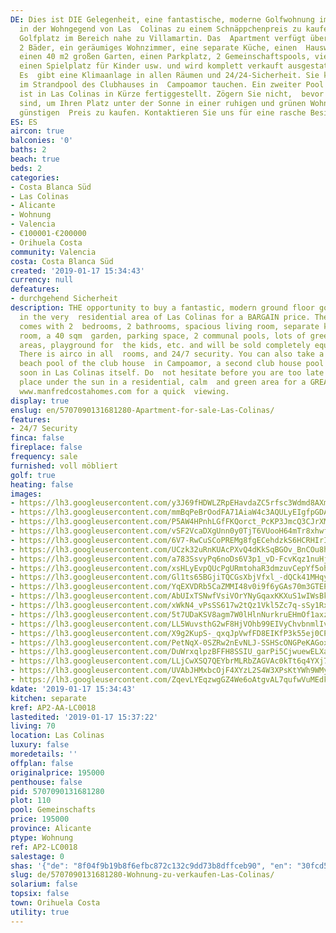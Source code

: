 ```yaml
---
DE: Dies ist DIE Gelegenheit, eine fantastische, moderne Golfwohnung im Erdgeschoss
  in der Wohngegend von Las  Colinas zu einem Schnäppchenpreis zu kaufen. Der 5-Sterne
  Golfplatz im Bereich nahe zu Villamartin. Das  Apartment verfügt über 2 Schlafzimmer,
  2 Bäder, ein geräumiges Wohnzimmer, eine separate Küche, einen  Hauswirtschaftsraum,
  einen 40 m2 großen Garten, einen Parkplatz, 2 Gemeinschaftspools, viele grüne  Gemeinschaftsbereiche,
  einen Spielplatz für Kinder usw. und wird komplett verkauft ausgestattet und möbliert.
  Es  gibt eine Klimaanlage in allen Räumen und 24/24-Sicherheit. Sie können auch
  im Strandpool des Clubhauses in  Campoamor tauchen. Ein zweiter Pool des Clubhauses
  ist in Las Colinas in Kürze fertiggestellt. Zögern Sie nicht,  bevor Sie zu spät
  sind, um Ihren Platz unter der Sonne in einer ruhigen und grünen Wohngegend zu einem
  günstigen  Preis zu kaufen. Kontaktieren Sie uns für eine rasche Besichtigung.
ES: ES
aircon: true
balconies: '0'
baths: 2
beach: true
beds: 2
categories:
- Costa Blanca Süd
- Las Colinas
- Alicante
- Wohnung
- Valencia
- €100001-€200000
- Orihuela Costa
community: Valencia
costa: Costa Blanca Süd
created: '2019-01-17 15:34:43'
currency: null
defeatures:
- durchgehend Sicherheit
description: THE opportunity to buy a fantastic, modern ground floor golf apartment
  in the very  residential area of Las Colinas for a BARGAIN price. The apartment
  comes with 2  bedrooms, 2 bathrooms, spacious living room, separate kitchen, utility
  room, a 40 sqm  garden, parking space, 2 communal pools, lots of green communal
  areas, playground for  the kids, etc. and will be sold completely equipped and furnished.
  There is airco in all  rooms, and 24/7 security. You can also take a dive in the
  beach pool of the club house  in Campoamor, a second club house pool is to be finished
  soon in Las Colinas itself. Do  not hesitate before you are too late to buy your
  place under the sun in a residential, calm  and green area for a GREAT price. Contact
  www.manfredcostahomes.com for a quick  viewing.
display: true
enslug: en/5707090131681280-Apartment-for-sale-Las-Colinas/
features:
- 24/7 Security
finca: false
fireplace: false
frequency: sale
furnished: voll möbliert
golf: true
heating: false
images:
- https://lh3.googleusercontent.com/y3J69fHDWLZRpEHavdaZC5rfsc3Wdmd8AXmvzRm7i2xuAhR2wixU_LvYsRzcwvRfpAT4BV3gCyVJw7EV7BQuxg=w640-rj-e30-l100
- https://lh3.googleusercontent.com/mmBqPeBrOodFA71AiaW4c3AQULyEIgfpGDAWCdW6AF0IVT3LTpO-L10hLd3IktlyUFh2D13fw6aAFMB4bBo=w640-rj-e30-l100
- https://lh3.googleusercontent.com/P5AW4HPnhLGfFKQorct_PcKP3JmcQ3CJrXMT2iILjcG0WK0uf6edf3A9P5mKbRzTXm9cuK1rkLriFVrj6_T65g=w640-rj-e30-l100
- https://lh3.googleusercontent.com/vSF2VcaDXgUnn0y0TjT6VUooH64mTr8xhwfNUhtn9Qf0ToEVaUHZPa0JmbNqlyQYcGLvTzktrxU5B1YGupaONQ=w640-rj-e30-l100
- https://lh3.googleusercontent.com/6V7-RwCuSCoPREMg8fgECehdzkS6HCRHIrIdHboFJ7kBHX_JUvxZPWfuPsqOh32YsHLPRAWnPs8A6dXp9get=w640-rj-e30-l100
- https://lh3.googleusercontent.com/UCzk32uRnKUAcPXvQ4dKkSqBGOv_BnCOu8hnu7QO5IS02xD9QNDiPJwrEna7nz9l6IjkwTt6cGWQOUC2gzLo=w640-rj-e30-l100
- https://lh3.googleusercontent.com/a783SsvyPq6noDs6V3p1_vD-FcvKqz1nuHjJW4XCkuPvn_QmmR4W0WubytR74aC20U4aVMx0aFfz--xkc3j4qA=w640-rj-e30-l100
- https://lh3.googleusercontent.com/xsHLyEvpQUcPgURmtohaR3dmzuvCepYf5oh0pDk5yNQzAyZ3v2qwnQI1_84kXN88BEQunHhwW0o27uiruRq2HA=w640-rj-e30-l100
- https://lh3.googleusercontent.com/Gl1ts65BGjiTQCGsXbjVfxl_-dQCk41MHqyyIUuPcS0okxWAJ5EtjJMeOUbRyBZRfaX91RwFY0XTDlkLuDdM=w640-rj-e30-l100
- https://lh3.googleusercontent.com/YqEXVDRb5CaZMMI48v0i9f6yGAs70m3GTEPSS2U3KkCNM5q6o649zyJBel_TO8NeWRFaBHNWJ9XTpNoHH0Fo=w640-rj-e30-l100
- https://lh3.googleusercontent.com/AbUIxTSNwfVsiVOrYNyGqaxKKXuS1wIWsBkN04_KoTGKXj1KtcN1yfN1dZzVOn82qsyPoj75YC0mxMXB8EXX=w640-rj-e30-l100
- https://lh3.googleusercontent.com/xWkN4_vPsSS617w2tQz1Vkl5Zc7q-sSy1RxvjiNqD4YXBj1w9bJBa_YJufkHKj9j6Wi7kvcn1pKUeO1HS3I=w640-rj-e30-l100
- https://lh3.googleusercontent.com/5t7UDaKSV8agm7W0lHlnNurkruEHmOf1axzpLsEd3lUyFjJUivt8KFT82e5cmVNn-c_T4tygvKeIr2JU4QU=w640-rj-e30-l100
- https://lh3.googleusercontent.com/LL5WuvsthG2wF8HjVOhb99EIVyChvbnmlIvM8OGyKKMFz_K3RO5HyJfZVbXEDt77sQ9wvWKK-VIaO4mX0a1WEA=w640-rj-e30-l100
- https://lh3.googleusercontent.com/X9g2KupS-_qxqJpVwfFD8EIKfP3k55ej0CPwuQ87xLvZtzdxJwGzAmZn-gLvgfx9R19WI1Nrta9VvCvVhEE=w640-rj-e30-l100
- https://lh3.googleusercontent.com/PetNqX-0SZRw2nEvNLJ-SSHScONGPeKAGoxe3xJ2vkrJBCA7qVZaDk3Eo9ggKjFeku81RJkk__hNjHnIDxcc=w640-rj-e30-l100
- https://lh3.googleusercontent.com/DuWrxqlpzBFFH8SSIU_garPi5CjwuewELXa7Dut_ZmsRiqsUoumQNQFGpv83OmIIalXejb84OCFwzN7ozx4=w640-rj-e30-l100
- https://lh3.googleusercontent.com/LLjCwXSQ7QEYbrMLRbZAGVAc0kTt6q4YXj75ctlTnFmQ4y5OXVp1rQTHADf1yqXv5DoJH0o2Q7mYEhcDJDM=w640-rj-e30-l100
- https://lh3.googleusercontent.com/UVAbJHMxbcOjF4XYzL2S4W3XPsKtYWh9WMyktoB84EK6-zj7RfrZ4ADYH0uuY4kSsFZGnNYAsDcWgYDZOMde=w640-rj-e30-l100
- https://lh3.googleusercontent.com/ZqevLYEqzwgGZ4We6oAtgvAL7qufwVuMEdkBt5diP_hTHqJjnWNXWGmG0LcN0498D6ks8gY5Fv_NyGyXtja4=w640-rj-e30-l100
kdate: '2019-01-17 15:34:43'
kitchen: separate
kref: AP2-AA-LC0018
lastedited: '2019-01-17 15:37:22'
living: 70
location: Las Colinas
luxury: false
moredetails: ''
offplan: false
originalprice: 195000
penthouse: false
pid: 5707090131681280
plot: 110
pool: Gemeinschafts
price: 195000
province: Alicante
ptype: Wohnung
ref: AP2-LC0018
salestage: 0
shas: '{"de": "8f04f9b19b8f6efbc872c132c9dd73b8dffceb90", "en": "30fcd5711c379f40f71cedfeec8d91702dd23d7c"}'
slug: de/5707090131681280-Wohnung-zu-verkaufen-Las-Colinas/
solarium: false
topsix: false
town: Orihuela Costa
utility: true
---
```

